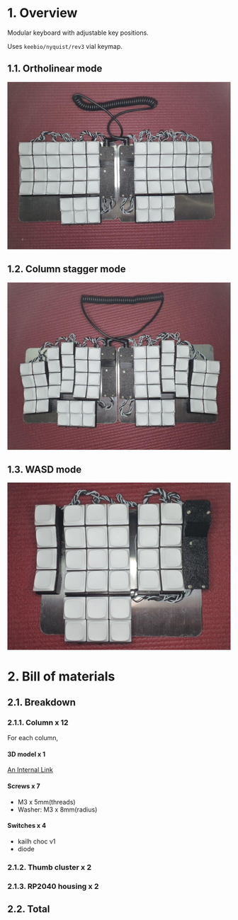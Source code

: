 # 1. Overview
Modular keyboard with adjustable key positions.

Uses `keebio/nyquist/rev3` vial keymap. 

## 1.1. Ortholinear mode
![alt text](images/ortholinear.jpg "Title")

## 1.2. Column stagger mode
![alt text](images/column_stagger.jpg)

## 1.3. WASD mode
![alt text](images/wasd.jpg)

# 2. Bill of materials

## 2.1. Breakdown
### 2.1.1. Column x 12
For each column,
#### 3D model x 1
[An Internal Link](/stl/col.stl)


#### Screws x 7
- M3 x 5mm(threads)
- Washer: M3 x 8mm(radius)

#### Switches x 4
- kailh choc v1
- diode


### 2.1.2. Thumb cluster x 2
### 2.1.3. RP2040 housing x 2


## 2.2. Total